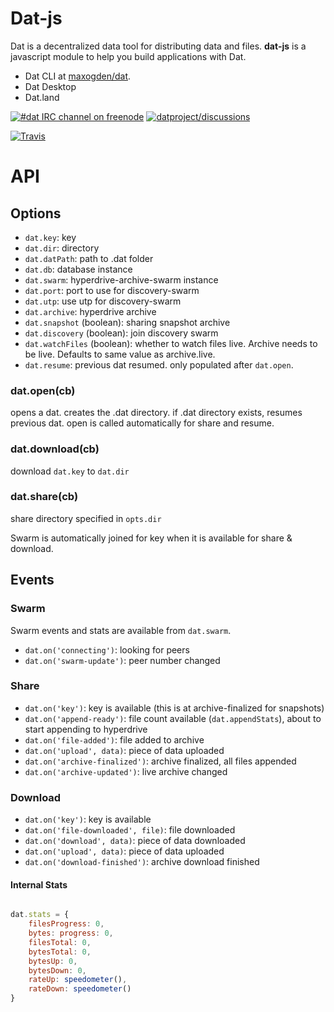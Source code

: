 # Dat-js

Dat is a decentralized data tool for distributing data and files. **dat-js** is a javascript module to help you build applications with Dat.

* Dat CLI at [maxogden/dat](https://github.com/maxogden/dat).
* Dat Desktop
* Dat.land

[![#dat IRC channel on freenode](https://img.shields.io/badge/irc%20channel-%23dat%20on%20freenode-blue.svg)](http://webchat.freenode.net/?channels=dat)
[![datproject/discussions](https://badges.gitter.im/Join%20Chat.svg)](https://gitter.im/datproject/discussions?utm_source=badge&utm_medium=badge&utm_campaign=pr-badge&utm_content=badge)

[![Travis](https://api.travis-ci.org/joehand/dat-js.svg)](https://travis-ci.org/joehand/dat-js)

# API

## Options

* `dat.key`: key
* `dat.dir`: directory
* `dat.datPath`: path to .dat folder
* `dat.db`: database instance
* `dat.swarm`: hyperdrive-archive-swarm instance
* `dat.port`: port to use for discovery-swarm
* `dat.utp`: use utp for discovery-swarm
* `dat.archive`: hyperdrive archive
* `dat.snapshot` (boolean): sharing snapshot archive
* `dat.discovery` (boolean): join discovery swarm
* `dat.watchFiles` (boolean): whether to watch files live. Archive needs to be live. Defaults to same value as archive.live.
* `dat.resume`: previous dat resumed. only populated after `dat.open`.

### dat.open(cb)

opens a dat. creates the .dat directory. if .dat directory exists, resumes previous dat. open is called automatically for share and resume.

### dat.download(cb)

download `dat.key` to `dat.dir`

### dat.share(cb) 

share directory specified in `opts.dir`

Swarm is automatically joined for key when it is available for share & download.

## Events

### Swarm

Swarm events and stats are available from `dat.swarm`.

* `dat.on('connecting')`: looking for peers
* `dat.on('swarm-update')`: peer number changed

### Share

* `dat.on('key')`: key is available (this is at archive-finalized for snapshots)
* `dat.on('append-ready')`: file count available (`dat.appendStats`), about to start appending to hyperdrive
* `dat.on('file-added')`: file added to archive
* `dat.on('upload', data)`: piece of data uploaded
* `dat.on('archive-finalized')`: archive finalized, all files appended
* `dat.on('archive-updated')`: live archive changed

### Download

* `dat.on('key')`: key is available
* `dat.on('file-downloaded', file)`: file downloaded
* `dat.on('download', data)`: piece of data downloaded
* `dat.on('upload', data)`: piece of data uploaded
* `dat.on('download-finished')`: archive download finished

#### Internal Stats

```javascript

dat.stats = {
    filesProgress: 0,
    bytes: progress: 0,
    filesTotal: 0,
    bytesTotal: 0,
    bytesUp: 0,
    bytesDown: 0,
    rateUp: speedometer(),
    rateDown: speedometer()
}
```